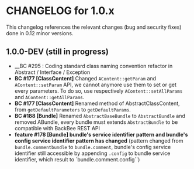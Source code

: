 # CHANGELOG for 1.0.x

This changelog references the relevant changes (bug and security fixes) done in 0.12 minor versions.

## 1.0.0-DEV (still in progress)

  * __BC #295 : Coding standard class naming convention refactor in Abstract / Interface / Exception
  * __BC #177 [ClassContent]__ Changed ``AContent::getParam`` and ``AContent::setParam`` API, we cannot anymore use them to set or get every parameters. To do so, use respectively ``AContent::setAllParams`` and ``AContent::getAllParams``.
  * __BC #177 [ClassContent]__ Renamed method of AbstractClassContent, from ``getDefaultParameters`` to ``getDefaultParams``.
  * __BC #188 [Bundle]__ Renamed ``AbstractBaseBundle`` to ``AbstractBundle`` and removed ABundle, every bundle must extends ``AbstractBundle`` to be compatible with BackBee REST API
  * __feature #178 [Bundle] bundle's service identifier pattern and bundle's config service identifier pattern has changed__ (pattern changed from ``bundle.commentbundle`` to ``bundle.comment``, bundle's config service identifier still accessible by appending ``.config`` to bundle service identifier, which result to `bundle.comment.config``)
